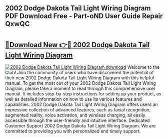 ## 2002 Dodge Dakota Tail Light Wiring Diagram PDF Download Free - Part-oND User Guide Repair QxwQC

# <h2><a href="http://dfuru2y.blite.top/?on=2002+Dodge+Dakota+Tail+Light+Wiring+Diagram">🔗Download New 👉🔴 2002 Dodge Dakota Tail Light Wiring Diagram</a></h2>

[![2002 Dodge Dakota Tail Light Wiring Diagram download](https://i.imgur.com/lujVjoI.png)](http://dfuru2y.blite.top/?on=2002+Dodge+Dakota+Tail+Light+Wiring+Diagram)
Welcome to the Club! Join the community of users who have discovered the potential of their new 2002 Dodge Dakota Tail Light Wiring Diagram with this helpful manual. To get the most out of your 2002 Dodge Dakota Tail Light Wiring Diagram, please take a moment to read through this comprehensive user manual. It includes step-by-step instructions for setting up your product, as well as detailed information on how to use its various features and capabilities. 2002 Dodge Dakota Tail Light Wiring Diagram offers users an impressive collection of advanced features, such as facial recognition, augmented reality, voice activation, and wireless charging, all easily accessible through the user-friendly and intuitive interface. Dedicated Customer Support 2002 Dodge Dakota Tail Light Wiring Diagram. We are committed to providing you with personalized and timely support.
